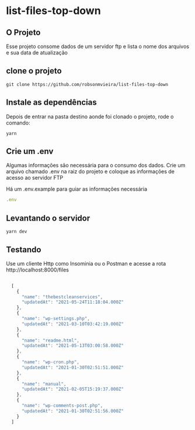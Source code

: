 # list-files-top-down

## O Projeto
Esse projeto consome dados de um servidor ftp e lista o nome dos arquivos e sua data de atualização

## clone o projeto 
```
git clone https://github.com/robsonmvieira/list-files-top-down
```

## Instale as dependências

Depois de entrar na pasta destino aonde foi clonado o projeto, rode o comando: 
```
yarn
```

## Crie um .env
Algumas informações são necessária para o consumo dos dados. Crie um arquivo chamado .env na raiz do projeto e coloque as informações de acesso ao servidor FTP

Há um .env.example para guiar as informações necessária
```js
.env
```

## Levantando o servidor
```
yarn dev
```

## Testando

Use um cliente Http como Insominia ou o Postman e acesse a rota http://localhost:8000/files

```js
    
  [
    {
      "name": "thebestcleanservices",
      "updatedAt": "2021-05-24T11:18:04.000Z"
    },
    {
      "name": "wp-settings.php",
      "updatedAt": "2021-03-10T03:42:19.000Z"
    },
    {
      "name": "readme.html",
      "updatedAt": "2021-05-13T03:00:58.000Z"
    },
    {
      "name": "wp-cron.php",
      "updatedAt": "2021-01-30T02:51:51.000Z"
    },
    {
      "name": "manual",
      "updatedAt": "2021-02-05T15:19:37.000Z"
    },
    {
      "name": "wp-comments-post.php",
      "updatedAt": "2021-01-30T02:51:56.000Z"
    }
  ]
```


